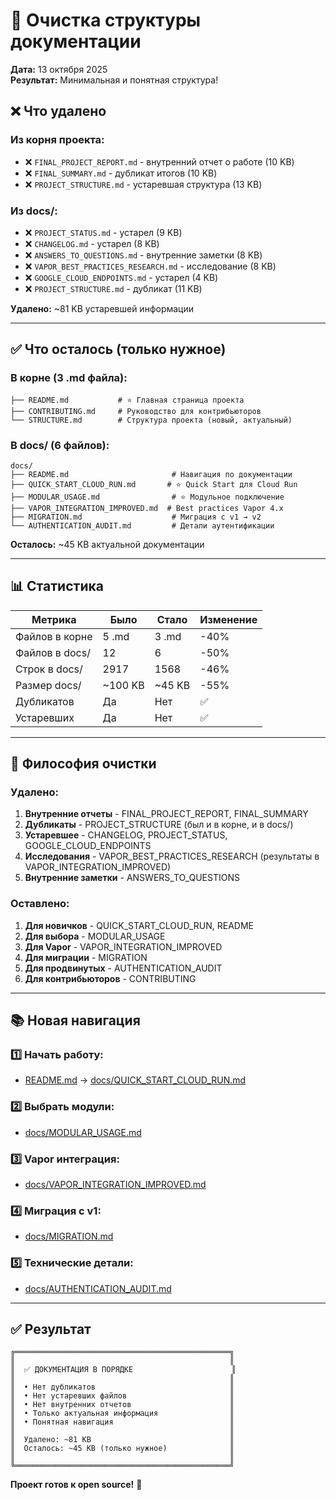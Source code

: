 # 🧹 Очистка структуры документации

**Дата:** 13 октября 2025  
**Результат:** Минимальная и понятная структура!

## ❌ Что удалено

### Из корня проекта:
- ❌ `FINAL_PROJECT_REPORT.md` - внутренний отчет о работе (10 KB)
- ❌ `FINAL_SUMMARY.md` - дубликат итогов (10 KB)
- ❌ `PROJECT_STRUCTURE.md` - устаревшая структура (13 KB)

### Из docs/:
- ❌ `PROJECT_STATUS.md` - устарел (9 KB)
- ❌ `CHANGELOG.md` - устарел (8 KB)
- ❌ `ANSWERS_TO_QUESTIONS.md` - внутренние заметки (8 KB)
- ❌ `VAPOR_BEST_PRACTICES_RESEARCH.md` - исследование (8 KB)
- ❌ `GOOGLE_CLOUD_ENDPOINTS.md` - устарел (4 KB)
- ❌ `PROJECT_STRUCTURE.md` - дубликат (11 KB)

**Удалено:** ~81 KB устаревшей информации

---

## ✅ Что осталось (только нужное)

### В корне (3 .md файла):
```
├── README.md           # ⭐ Главная страница проекта
├── CONTRIBUTING.md     # Руководство для контрибьюторов
└── STRUCTURE.md        # Структура проекта (новый, актуальный)
```

### В docs/ (6 файлов):
```
docs/
├── README.md                       # Навигация по документации
├── QUICK_START_CLOUD_RUN.md       # ⭐ Quick Start для Cloud Run
├── MODULAR_USAGE.md                # ⭐ Модульное подключение
├── VAPOR_INTEGRATION_IMPROVED.md  # Best practices Vapor 4.x
├── MIGRATION.md                    # Миграция с v1 → v2
└── AUTHENTICATION_AUDIT.md         # Детали аутентификации
```

**Осталось:** ~45 KB актуальной документации

---

## 📊 Статистика

| Метрика | Было | Стало | Изменение |
|---------|------|-------|-----------|
| Файлов в корне | 5 .md | 3 .md | -40% |
| Файлов в docs/ | 12 | 6 | -50% |
| Строк в docs/ | 2917 | 1568 | -46% |
| Размер docs/ | ~100 KB | ~45 KB | -55% |
| Дубликатов | Да | Нет | ✅ |
| Устаревших | Да | Нет | ✅ |

---

## 🎯 Философия очистки

### Удалено:
1. **Внутренние отчеты** - FINAL_PROJECT_REPORT, FINAL_SUMMARY
2. **Дубликаты** - PROJECT_STRUCTURE (был и в корне, и в docs/)
3. **Устаревшее** - CHANGELOG, PROJECT_STATUS, GOOGLE_CLOUD_ENDPOINTS
4. **Исследования** - VAPOR_BEST_PRACTICES_RESEARCH (результаты в VAPOR_INTEGRATION_IMPROVED)
5. **Внутренние заметки** - ANSWERS_TO_QUESTIONS

### Оставлено:
1. **Для новичков** - QUICK_START_CLOUD_RUN, README
2. **Для выбора** - MODULAR_USAGE
3. **Для Vapor** - VAPOR_INTEGRATION_IMPROVED
4. **Для миграции** - MIGRATION
5. **Для продвинутых** - AUTHENTICATION_AUDIT
6. **Для контрибьюторов** - CONTRIBUTING

---

## 📚 Новая навигация

### 1️⃣ Начать работу:
- [README.md](../README.md) → [docs/QUICK_START_CLOUD_RUN.md](./QUICK_START_CLOUD_RUN.md)

### 2️⃣ Выбрать модули:
- [docs/MODULAR_USAGE.md](./MODULAR_USAGE.md)

### 3️⃣ Vapor интеграция:
- [docs/VAPOR_INTEGRATION_IMPROVED.md](./VAPOR_INTEGRATION_IMPROVED.md)

### 4️⃣ Миграция с v1:
- [docs/MIGRATION.md](./MIGRATION.md)

### 5️⃣ Технические детали:
- [docs/AUTHENTICATION_AUDIT.md](./AUTHENTICATION_AUDIT.md)

---

## ✅ Результат

```
╔════════════════════════════════════════════════╗
║                                                ║
║  ✅ ДОКУМЕНТАЦИЯ В ПОРЯДКЕ                      ║
║                                                ║
║  • Нет дубликатов                              ║
║  • Нет устаревших файлов                       ║
║  • Нет внутренних отчетов                      ║
║  • Только актуальная информация                ║
║  • Понятная навигация                          ║
║                                                ║
║  Удалено: ~81 KB                               ║
║  Осталось: ~45 KB (только нужное)              ║
║                                                ║
╚════════════════════════════════════════════════╝
```

**Проект готов к open source!** 🎉

